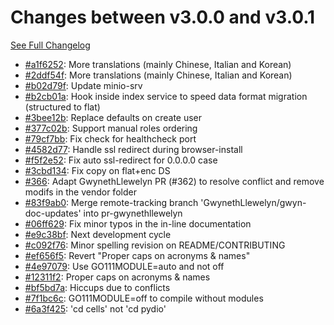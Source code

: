 # Changes between v3.0.0 and v3.0.1

[See Full Changelog](https://github.com/pydio/cells/compare/v3.0.0...v3.0.1)

- [#a1f6252](https://github.com/pydio/cells/commit/a1f6252255c90904fdc672ce458d441ec0587291): More translations (mainly Chinese, Italian and Korean)
- [#2ddf54f](https://github.com/pydio/cells/commit/2ddf54f0a694a572ea7785ba2a94c283419fa0d5): More translations (mainly Chinese, Italian and Korean)
- [#b02d79f](https://github.com/pydio/cells/commit/b02d79f878cd9ebe72e82472bcbef827a6cb0b9a): Update minio-srv
- [#b2cb01a](https://github.com/pydio/cells/commit/b2cb01a61c15199c9bc1fe5a5f757a0ca7613976): Hook inside index service to speed data format migration (structured to flat)
- [#3bee12b](https://github.com/pydio/cells/commit/3bee12b25f89a9faad5bd43c5e40a5c9eee76d76): Replace defaults on create user
- [#377c02b](https://github.com/pydio/cells/commit/377c02b28c5d4bbc08c40f81bffbff6c7c528b93): Support manual roles ordering
- [#79cf7bb](https://github.com/pydio/cells/commit/79cf7bb5c8bbec9cc246fcf099f39e0be5ef0e93): Fix check for healthcheck port
- [#4582d77](https://github.com/pydio/cells/commit/4582d772123ede13a21a6df1fe944548dcb416a6): Handle ssl redirect during browser-install
- [#f5f2e52](https://github.com/pydio/cells/commit/f5f2e52c96164211661410c9967e041db1a29847): Fix auto ssl-redirect for 0.0.0.0 case
- [#3cbd134](https://github.com/pydio/cells/commit/3cbd134b4460e959d7226b5e15f7d6fbdabda783): Fix copy on flat+enc DS
- [#366](https://github.com/pydio/cells/pull/366): Adapt GwynethLlewelyn PR (#362) to resolve conflict and remove modifs in the vendor folder 
- [#83f9ab0](https://github.com/pydio/cells/commit/83f9ab098ae3eadebc198dde60ccbac330345e0f): Merge remote-tracking branch 'GwynethLlewelyn/gwyn-doc-updates' into pr-gwynethllewelyn
- [#06ff629](https://github.com/pydio/cells/commit/06ff62992c05f516437556420e320c617960217a): Fix minor typos in the in-line documentation
- [#e9c38bf](https://github.com/pydio/cells/commit/e9c38bf9a90fe899d53c9ad529bbe1f616bf25a0): Next development cycle
- [#c092f76](https://github.com/pydio/cells/commit/c092f76860b87a03d3dea8534f13f0c7c95290a8): Minor spelling revision on README/CONTRIBUTING
- [#ef656f5](https://github.com/pydio/cells/commit/ef656f5e21388759afb6c6185dbad699d5362a93): Revert "Proper caps on acronyms & names"
- [#4e97079](https://github.com/pydio/cells/commit/4e97079e6e6fdb74f78c425aebada5e4eabcc2ef): Use GO111MODULE=auto and not off
- [#12311f2](https://github.com/pydio/cells/commit/12311f2b47a4a926c1b2d0910910e2971a190962): Proper caps on acronyms & names
- [#bf5bd7a](https://github.com/pydio/cells/commit/bf5bd7a0a1658d46724ab96df02bf3a10612cf2d): Hiccups due to conflicts
- [#7f1bc6c](https://github.com/pydio/cells/commit/7f1bc6c048323f6cce12272835e1079263b5d474): GO111MODULE=off to compile without modules
- [#6a3f425](https://github.com/pydio/cells/commit/6a3f42519c21f20b3d30f115c71197a0d6506d84): 'cd cells' not 'cd pydio'
